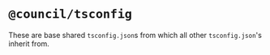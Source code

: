 # `@council/tsconfig`

These are base shared `tsconfig.json`s from which all other `tsconfig.json`'s inherit from.
